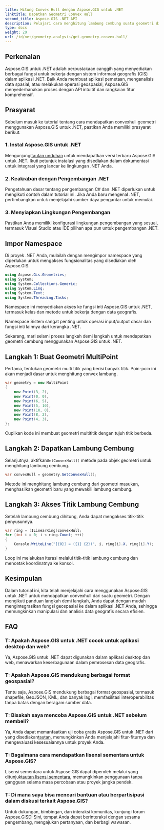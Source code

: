```yaml
---
title: Hitung Convex Hull dengan Aspose.GIS untuk .NET
linktitle: Dapatkan Geometri Convex Hull
second_title: Aspose.GIS .NET API
description: Pelajari cara menghitung lambung cembung suatu geometri di .NET menggunakan Aspose.GIS. Tutorial komprehensif dengan contoh kode dan FAQ.
type: docs
weight: 20
url: /id/net/geometry-analysis/get-geometry-convex-hull/
---
```

## Perkenalan
Aspose.GIS untuk .NET adalah perpustakaan canggih yang menyediakan berbagai fungsi untuk bekerja dengan sistem informasi geografis (GIS) dalam aplikasi .NET. Baik Anda membuat aplikasi pemetaan, menganalisis data spasial, atau melakukan operasi geospasial, Aspose.GIS menyederhanakan proses dengan API intuitif dan rangkaian fitur komprehensif.
## Prasyarat
Sebelum masuk ke tutorial tentang cara mendapatkan convexhull geometri menggunakan Aspose.GIS untuk .NET, pastikan Anda memiliki prasyarat berikut:
### 1. Instal Aspose.GIS untuk .NET
 Mengunjungi[tautan unduhan](https://releases.aspose.com/gis/net/) untuk mendapatkan versi terbaru Aspose.GIS untuk .NET. Ikuti petunjuk instalasi yang disediakan dalam dokumentasi untuk integrasi yang lancar ke lingkungan .NET Anda.
### 2. Keakraban dengan Pengembangan .NET
Pengetahuan dasar tentang pengembangan C# dan .NET diperlukan untuk mengikuti contoh dalam tutorial ini. Jika Anda baru mengenal .NET, pertimbangkan untuk menjelajahi sumber daya pengantar untuk memulai.
### 3. Menyiapkan Lingkungan Pengembangan
Pastikan Anda memiliki konfigurasi lingkungan pengembangan yang sesuai, termasuk Visual Studio atau IDE pilihan apa pun untuk pengembangan .NET.

## Impor Namespace
Di proyek .NET Anda, mulailah dengan mengimpor namespace yang diperlukan untuk mengakses fungsionalitas yang disediakan oleh Aspose.GIS.

```csharp
using Aspose.Gis.Geometries;
using System;
using System.Collections.Generic;
using System.Linq;
using System.Text;
using System.Threading.Tasks;
```
Namespace ini menyediakan akses ke fungsi inti Aspose.GIS untuk .NET, termasuk kelas dan metode untuk bekerja dengan data geografis.

Namespace Sistem sangat penting untuk operasi input/output dasar dan fungsi inti lainnya dari kerangka .NET.

Sekarang, mari selami proses langkah demi langkah untuk mendapatkan geometri cembung menggunakan Aspose.GIS untuk .NET.
## Langkah 1: Buat Geometri MultiPoint
Pertama, tentukan geometri multi titik yang berisi banyak titik. Poin-poin ini akan menjadi dasar untuk menghitung convex lambung.
```csharp
var geometry = new MultiPoint
{
    new Point(3, 2),
    new Point(0, 0),
    new Point(6, 5),
    new Point(5, 10),
    new Point(10, 0),
    new Point(8, 2),
    new Point(4, 3),
};
```
Cuplikan kode ini membuat geometri multititik dengan tujuh titik berbeda.
## Langkah 2: Dapatkan Lambung Cembung
 Selanjutnya, aktifkan`GetConvexHull()` metode pada objek geometri untuk menghitung lambung cembung.
```csharp
var convexHull = geometry.GetConvexHull();
```
Metode ini menghitung lambung cembung dari geometri masukan, menghasilkan geometri baru yang mewakili lambung cembung.
## Langkah 3: Akses Titik Lambung Cembung
Setelah lambung cembung dihitung, Anda dapat mengakses titik-titik penyusunnya.
```csharp
var ring = (ILinearRing)convexHull;
for (int i = 0; i < ring.Count; ++i)
{
    Console.WriteLine("[{0}] = ({1} {2})", i, ring[i].X, ring[i].Y);
}
```
Loop ini melakukan iterasi melalui titik-titik lambung cembung dan mencetak koordinatnya ke konsol.

## Kesimpulan
Dalam tutorial ini, kita telah menjelajahi cara menggunakan Aspose.GIS untuk .NET untuk mendapatkan convexhull dari suatu geometri. Dengan mengikuti panduan langkah demi langkah, Anda dapat dengan mudah mengintegrasikan fungsi geospasial ke dalam aplikasi .NET Anda, sehingga memungkinkan manipulasi dan analisis data geografis secara efisien.
## FAQ
### T: Apakah Aspose.GIS untuk .NET cocok untuk aplikasi desktop dan web?
Ya, Aspose.GIS untuk .NET dapat digunakan dalam aplikasi desktop dan web, menawarkan keserbagunaan dalam pemrosesan data geografis.
### T: Apakah Aspose.GIS mendukung berbagai format geospasial?
Tentu saja, Aspose.GIS mendukung berbagai format geospasial, termasuk shapefile, GeoJSON, KML, dan banyak lagi, memfasilitasi interoperabilitas tanpa batas dengan beragam sumber data.
### T: Bisakah saya mencoba Aspose.GIS untuk .NET sebelum membeli?
 Ya, Anda dapat memanfaatkan uji coba gratis Aspose.GIS untuk .NET dari yang disediakan[tautan](https://releases.aspose.com/), memungkinkan Anda menjelajahi fitur-fiturnya dan mengevaluasi kesesuaiannya untuk proyek Anda.
### T: Bagaimana cara mendapatkan lisensi sementara untuk Aspose.GIS?
 Lisensi sementara untuk Aspose.GIS dapat diperoleh melalui yang ditunjuk[tautan lisensi sementara](https://purchase.aspose.com/temporary-license/), memungkinkan penggunaan tanpa gangguan selama masa percobaan atau proyek jangka pendek.
### T: Di mana saya bisa mencari bantuan atau berpartisipasi dalam diskusi terkait Aspose.GIS?
Untuk dukungan, bimbingan, dan interaksi komunitas, kunjungi forum Aspose.GIS[Di Sini](https://forum.aspose.com/c/gis/33), tempat Anda dapat berinteraksi dengan sesama pengembang, mengajukan pertanyaan, dan berbagi wawasan.